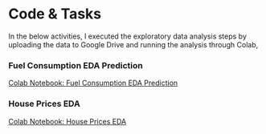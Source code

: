 # Code & Tasks


In the below activities, I executed the exploratory data analysis steps by uploading the data to Google Drive and running the analysis through Colab,


### Fuel Consumption EDA Prediction
<a href="https://colab.research.google.com/drive/1u33-en8751VJZIwDwBTPLXxYDESqUl2M" target="_blank">Colab Notebook: Fuel Consumption EDA Prediction</a>
<br/>

### House Prices EDA
<a href="https://colab.research.google.com/drive/1Ckz7_tHc3DfXKArRPJ8kun3Lae9NagzZ?authuser=1" target="_blank">Colab Notebook: House Prices EDA</a>
<br/>